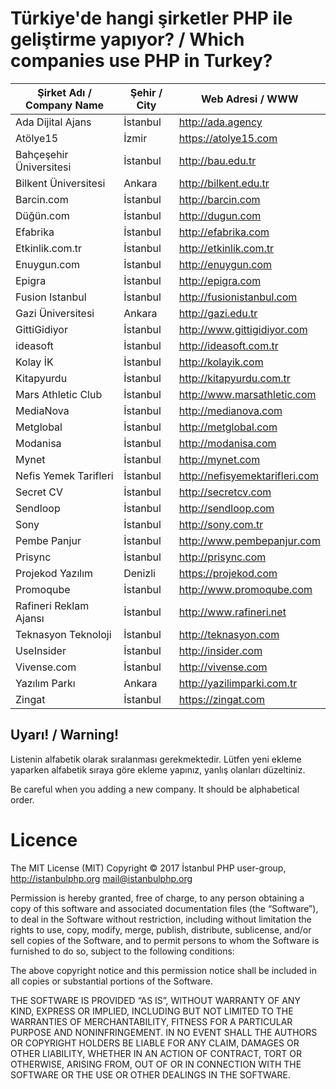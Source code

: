 # Türkiye'de hangi şirketler PHP ile geliştirme yapıyor? / Which companies use PHP in Turkey?

| Şirket Adı / Company Name      | Şehir / City    | Web Adresi / WWW |
|------------------|----------|--------------------------|
| Ada Dijital Ajans | İstanbul | http://ada.agency      |     
| Atölye15          | İzmir    | https://atolye15.com   |     
| Bahçeşehir Üniversitesi | İstanbul | http://bau.edu.tr      |
| Bilkent Üniversitesi | Ankara | http://bilkent.edu.tr      |
| Barcin.com | İstanbul | http://barcin.com      |                                                                                                            
| Düğün.com | İstanbul | http://dugun.com      |         
| Efabrika | İstanbul | http://efabrika.com      |     
| Etkinlik.com.tr | İstanbul | http://etkinlik.com.tr      |                                                                                                                       
| Enuygun.com | İstanbul | http://enuygun.com      |          
| Epigra | İstanbul | http://epigra.com      |         
| Fusion Istanbul | İstanbul | http://fusionistanbul.com      |         
| Gazi Üniversitesi | Ankara | http://gazi.edu.tr |  
| GittiGidiyor | İstanbul | http://www.gittigidiyor.com |  
| ideasoft | İstanbul | http://ideasoft.com.tr |                                                                                                                                   
| Kolay İK | İstanbul | http://kolayik.com      |                                                                                                                                  
| Kitapyurdu | İstanbul | http://kitapyurdu.com.tr      |                                                                                                              
| Mars Athletic Club | İstanbul | http://www.marsathletic.com      |  
| MediaNova | İstanbul | http://medianova.com      |                                                                                                                               
| Metglobal | İstanbul | http://metglobal.com      |
| Modanisa | İstanbul | http://modanisa.com      |                                                                          
| Mynet | İstanbul | http://mynet.com      |                  
| Nefis Yemek Tarifleri | İstanbul | http://nefisyemektarifleri.com      |  
| Secret CV | İstanbul | http://secretcv.com      |                                                                                                                                
| Sendloop | İstanbul | http://sendloop.com      |                                                                                                              
| Sony | İstanbul | http://sony.com.tr      |                                                                                    
| Pembe Panjur | İstanbul | http://www.pembepanjur.com      |                                                                                       
| Prisync | İstanbul | http://prisync.com      |
| Projekod Yazılım | Denizli | https://projekod.com      |
| Promoqube | İstanbul | http://www.promoqube.com      |
| Rafineri Reklam Ajansı | İstanbul | http://www.rafineri.net      |
| Teknasyon Teknoloji         | İstanbul | http://teknasyon.com      |                                                                                                          
| UseInsider | İstanbul | http://insider.com      |                                                                                                                                | Vidobu.com | İstanbul | http://vidobu.com      |                                                                                                              
| Vivense.com | İstanbul | http://vivense.com      |                                                                                                                                                                                                                            
| Yazılım Parkı | Ankara | http://yazilimparki.com.tr |
| Zingat | İstanbul | https://zingat.com      |                                                                                                              

## Uyarı! / Warning!

Listenin alfabetik olarak sıralanması gerekmektedir. Lütfen yeni ekleme yaparken alfabetik sıraya göre ekleme yapınız, yanlış olanları düzeltiniz.

Be careful when you adding a new company. It should be alphabetical order. 

# Licence

The MIT License (MIT)
Copyright © 2017 İstanbul PHP user-group, http://istanbulphp.org <mail@istanbulphp.org>

Permission is hereby granted, free of charge, to any person obtaining a copy of this software and associated documentation files (the “Software”), to deal in the Software without restriction, including without limitation the rights to use, copy, modify, merge, publish, distribute, sublicense, and/or sell copies of the Software, and to permit persons to whom the Software is furnished to do so, subject to the following conditions:

The above copyright notice and this permission notice shall be included in all copies or substantial portions of the Software.

THE SOFTWARE IS PROVIDED “AS IS”, WITHOUT WARRANTY OF ANY KIND, EXPRESS OR IMPLIED, INCLUDING BUT NOT LIMITED TO THE WARRANTIES OF MERCHANTABILITY, FITNESS FOR A PARTICULAR PURPOSE AND NONINFRINGEMENT. IN NO EVENT SHALL THE AUTHORS OR COPYRIGHT HOLDERS BE LIABLE FOR ANY CLAIM, DAMAGES OR OTHER LIABILITY, WHETHER IN AN ACTION OF CONTRACT, TORT OR OTHERWISE, ARISING FROM, OUT OF OR IN CONNECTION WITH THE SOFTWARE OR THE USE OR OTHER DEALINGS IN THE SOFTWARE.
